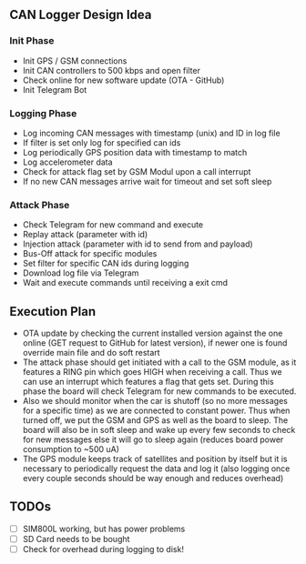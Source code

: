 ## CAN Logger Design Idea

### Init Phase
- Init GPS / GSM connections
- Init CAN controllers to 500 kbps and open filter
- Check online for new software update (OTA - GitHub)
- Init Telegram Bot

### Logging Phase
- Log incoming CAN messages with timestamp (unix) and ID in log file
- If filter is set only log for specified can ids
- Log periodically GPS position data with timestamp to match
- Log accelerometer data 
- Check for attack flag set by GSM Modul upon a call interrupt
- If no new CAN messages arrive wait for timeout and set soft sleep

### Attack Phase
- Check Telegram for new command and execute
- Replay attack (parameter with id)
- Injection attack (parameter with id to send from and payload)
- Bus-Off attack for specific modules
- Set filter for specific CAN ids during logging
- Download log file via Telegram
- Wait and execute commands until receiving a exit cmd


## Execution Plan
- OTA update by checking the current installed version against the one online (GET request to GitHub for latest version), if newer one is found override main file and do soft restart
- The attack phase should get initiated with a call to the GSM module, as it features a RING pin which goes HIGH when receiving a call. Thus we can use an interrupt which features a flag that gets set. During this phase the board will check Telegram for new commands to be executed.
- Also we should monitor when the car is shutoff (so no more messages for a specific time) as we are connected to constant power. Thus when turned off, we put the GSM and GPS as well as the board to sleep. The board will also be in soft sleep and wake up every few seconds to check for new messages else it will go to sleep again (reduces board power consumption to ~500 uA)
- The GPS module keeps track of satellites and position by itself but it is necessary to periodically request the data and log it (also logging once  every couple seconds should be way enough and reduces overhead)


## TODOs
- [ ] SIM800L working, but has power problems
- [ ] SD Card needs to be bought
- [ ] Check for overhead during logging to disk!
